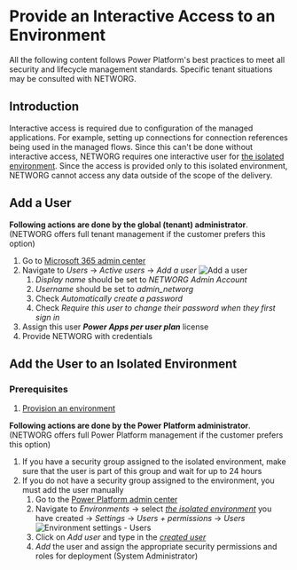 # Provide an Interactive Access to an Environment
All the following content follows Power Platform's best practices to meet all security and lifecycle management standards. Specific tenant situations may be consulted with NETWORG.

## Introduction
Interactive access is required due to configuration of the managed applications. For example, setting up connections for connection references being used in the managed flows. Since this can't be done without interactive access, NETWORG requires one interactive user for [the isolated environment](/provision-an-environment.md). Since the access is provided only to this isolated environment, NETWORG cannot access any data outside of the scope of the delivery.

## Add a User
**Following actions are done by the global (tenant) administrator**. (NETWORG offers full tenant management if the customer prefers this option)

1. Go to [Microsoft 365 admin center](https://admin.microsoft.com/)
1. Navigate to *Users* -> *Active users* -> *Add a user*
![Add a user](/.attachments/developer-guide/applications/onboarding/provide-an-interactive-access-to-an-environment/add-a-user.png)
   1. *Display name* should be set to *NETWORG Admin Account*
   1. *Username* should be set to *admin_networg*
   1. Check *Automatically create a password*
   1. Check *Require this user to change their password when they first sign in*
1. Assign this user ***Power Apps per user plan*** license
1. Provide NETWORG with credentials

## Add the User to an Isolated Environment
### Prerequisites
1. [Provision an environment](/provision-an-environment.md)

**Following actions are done by the Power Platform administrator**. (NETWORG offers full Power Platform management if the customer prefers this option)

1. If you have a security group assigned to the isolated environment, make sure that the user is part of this group and wait for up to 24 hours
1. If you do not have a security group assigned to the environment, you must add the user manually
   1. Go to the [Power Platform admin center](https://admin.powerplatform.microsoft.com/)
   1. Navigate to *Environments* -> select *[the isolated environment](/provision-an-environment.md)* you have created -> *Settings* -> *Users + permissions* -> *Users*
   ![Environment settings - Users](/.attachments/developer-guide/applications/onboarding/provide-an-interactive-access-to-an-environment/settings-users.png)
   1. Click on *Add user* and type in the *[created user](#add-a-user)*
   1. *Add* the user and assign the appropriate security permissions and roles for deployment (System Administrator)